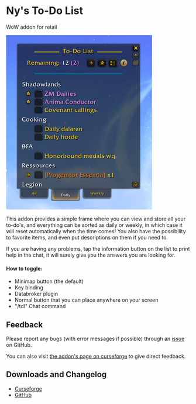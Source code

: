 # Ny's To-Do List
WoW addon for retail

![Preview](https://github.com/Ny0n/Nys_ToDoList/blob/main/.other/previews/previewBase.png?raw=true)

This addon provides a simple frame where you can view and store all your to-do's,
and everything can be sorted as daily or weekly, in which case it will reset automatically when the time comes!
You also have the possibility to favorite items, and even put descriptions on them if you need to.

If you are having any problems, tap the information button on the list to print help in the chat, it will surely give you the answers you are looking for.

#### **How to toggle:**

- Minimap button (the default)
- Key binding
- Databroker plugin
- Normal button that you can place anywhere on your screen
- "/tdl" Chat command

## Feedback

Please report any bugs (with error messages if possible) through an [issue](https://github.com/Ny0n/Nys_ToDoList/issues/new) on GitHub.

You can also visit [the addon's page on curseforge](https://www.curseforge.com/wow/addons/nys-todolist) to give direct feedback.

## Downloads and Changelog

- [Curseforge](https://www.curseforge.com/wow/addons/nys-todolist/files)
- [GitHub](https://github.com/Ny0n/Nys_ToDoList/releases)
